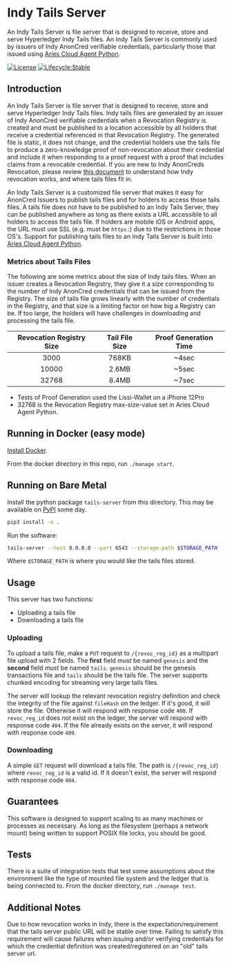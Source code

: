 # Indy Tails Server

An Indy Tails Server is file server that is designed to receive, store and serve
Hyperledger Indy Tails files. An Indy Tails Server is commonly used by issuers
of Indy AnonCred verifiable credentials, particularly those that issued using
[Aries Cloud Agent Python](https://github.com/hyperledger/aries-cloudagent-python).

[![License](https://img.shields.io/badge/License-Apache%202.0-blue.svg)](LICENSE)
[![Lifecycle:Stable](https://img.shields.io/badge/Lifecycle-Stable-97ca00)](README.md)

## Introduction

An Indy Tails Server is file server that is designed to receive, store and serve
Hyperledger Indy Tails files. Indy tails files are generated by an issuer of
Indy AnonCred verifiable credentials when a Revocation Registry is created and
must be published to a location accessible by all holders that receive a credential
referenced in that Revocation Registry. The generated file is static, it does not
change, and the credential holders use the tails file to produce a zero-knowledge
proof of non-revocation about their credential and include it when responding to
a proof request with a proof that includes claims from a revocable credential. If
you are new to Indy AnonCreds Revocation, please review
[this document](https://github.com/hyperledger/indy-hipe/tree/main/text/0011-cred-revocation) to understand
how Indy revocation works, and where tails files fit in.

An Indy Tails Server is a customized file server that makes it easy for AnonCred
Issuers to publish tails files and for holders to access those tails files. A tails
file does not have to be published to an Indy Tails Server, they can be published
anywhere as long as there exists a URL accessible to all holders to access the tails
file. If holders are mobile iOS or Android apps, the URL must use SSL (e.g. must be
`https:`) due to the restrictions in those OS's. Support for publishing tails files
to an Indy Tails Server is built into
[Aries Cloud Agent Python](https://github.com/hyperledger/aries-cloudagent-python).

### Metrics about Tails Files

The following are some metrics about the size of Indy tails files. When
an issuer creates a Revocation Registry, they give it a size corresponding
to the number of Indy AnonCred credentials that can be issued from the Registry.
The size of tails file grows linearly with the number of credentials in the
Registry, and that size is a limiting factor on how big a Registry can be. If
too large, the holders will have challenges in downloading and processing the
tails file.

| Revocation Registry Size | Tail File Size | Proof Generation Time |
| :---: | :---: | :---: |
| 3000 | 768KB | ~4sec |
| 10000 | 2.6MB | ~5sec |
| 32768 | 8.4MB | ~7sec |

- Tests of Proof Generation used the Lissi-Wallet on a iPhone 12Pro
- 32768 is the Revocation Registry max-size-value set in Aries Cloud Agent Python.

## Running in Docker (easy mode)

[Install Docker](https://docs.docker.com/get-docker/).

From the docker directory in this repo, run `./manage start`.

## Running on Bare Metal

Install the python package `tails-server` from this directory. This may be available on [PyPI](https://pypi.org/) some day.

```bash
pip3 install -e .
```

Run the software:

```bash
tails-server --host 0.0.0.0 --port 6543 --storage-path $STORAGE_PATH
```

Where `$STORAGE_PATH` is where you would like the tails files stored.

## Usage

This server has two functions:

- Uploading a tails file
- Downloading a tails file

### Uploading

To upload a tails file, make a `PUT` request to `/{revoc_reg_id}` as a multipart file upload with 2 fields. The **first** field _must_ be named `genesis` and the **second** field _must_ be named `tails`. `genesis` should be the genesis transactions file and `tails` should be the tails file. The server supports chunked encoding for streaming very large tails files.

The server will lookup the relevant revocation registry definition and check the integrity of the file against `fileHash` on the ledger. If it's good, it will store the file. Otherwise it will respond with response code `400`. If `revoc_reg_id` does not exist on the ledger, the server will respond with response code `404`. If the file already exists on the server, it will respond with response code `409`.

### Downloading

A simple `GET` request will download a tails file. The path is `/{revoc_reg_id}` where `revoc_reg_id` is a valid id. If it doesn't exist, the server will respond with response code `404`.

## Guarantees

This software is designed to support scaling to as many machines or processes as necessary. As long as the filesystem (perhaps a network mount) being written to support POSIX file locks, you should be good.

## Tests

There is a suite of integration tests that test some assumptions about the environment like the type of mounted file system and the ledger that is being connected to. From the docker directory, run `./manage test`.

## Additional Notes

Due to how revocation works in Indy, there is the expectation/requirement that the tails server public URL will be stable over time.
Failing to satisfy this requirement will cause failures when issuing and/or verifying credentials for which the credential definition was created/registered on an "old" tails server url.
